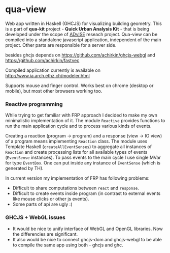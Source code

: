 # qua-view
Web app written in Haskell (GHCJS) for visualizing building geometry.
This is a part of **qua-kit** project - **Quick Urban Analysis Kit** -
that is being developed under the scope of [ADvISE](http://www.ia.arch.ethz.ch/advise/) reseach project.
Qua-view can be compiled into a standalone javascript application, independent of the main project.
Other parts are responsible for a server side.

besides ghcjs depends on https://github.com/achirkin/ghcjs-webgl and https://github.com/achirkin/fastvec

Compiled application currently is available on http://www.ia.arch.ethz.ch/modeler.html

Supports mouse and finger control. Works best on chrome (desktop or mobile), but most other browsers working too.

### Reactive programming

While trying to get familiar with FRP approach I decided to make my own minimalistic implementation of it.
The module `Reactive` provides functions to run the main application cycle and to process various kinds of events.

Creating a reaction (program -> program) and a response (view -> IO view) of a program means implementing `Reaction` class. The module uses Template Haskell (`createAllEventSenses`) to aggregate all instances of `Reaction` and create processing lists for all available types of events (`EventSense` instances). To pass events to the main cycle I use single MVar for type `EventBox`. One can put inside any instance of `EventSense` (which is generated by TH).

In current version my implementation of FRP has following problems:

* Difficult to share computations between `react` and `response`.
* Difficult to create events inside program (in contrast to external events like mouse clicks or other js events).
* Some parts of api are ugly :(

### GHCJS + WebGL issues

* It would be nice to unify interface of WebGL and OpenGL libraries. Now the differencies are significant.
* It also would be nice to connect ghcjs-dom and ghcjs-webgl to be able to compile the same app using both - ghcjs and ghc.
